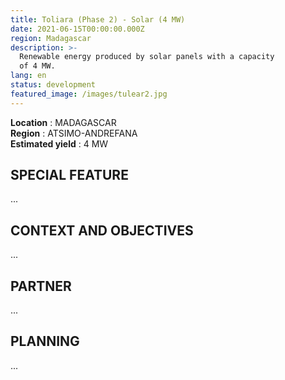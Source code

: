 ```yaml
---
title: Toliara (Phase 2) - Solar (4 MW)
date: 2021-06-15T00:00:00.000Z
region: Madagascar
description: >-
  Renewable energy produced by solar panels with a capacity 
  of 4 MW.
lang: en
status: development
featured_image: /images/tulear2.jpg
---
```

**Location** : MADAGASCAR<br>
**Region** : ATSIMO-ANDREFANA<br>
**Estimated yield** : 4 MW<br>

## SPECIAL FEATURE

...

## CONTEXT AND OBJECTIVES

...

## PARTNER

...

## PLANNING

...

